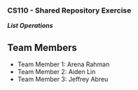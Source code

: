 
### CS110 - Shared Repository Exercise

***List Operations***

## Team Members

* Team Member 1: Arena Rahman
* Team Member 2: Aiden Lin
* Team Member 3: Jeffrey Abreu